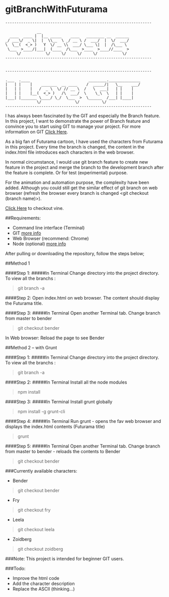 # gitBranchWithFuturama

    -----------------------------------------------------------------

	              __                                       
	  ____  ____ |  |__ _____    ____   ________ __  ______
	_/ ___\/  _ \|  |  \\__  \ _/ __ \ /  ___/  |  \/  ___/
	\  \__(  <_> )   Y  \/ __ \\  ___/ \___ \|  |  /\___ \ 
	 \___  >____/|___|  (____  /\___  >____  >____//____  >
	     \/           \/     \/     \/     \/           \/ 
    -----------------------------------------------------------------


    -----------------------------------------------------------------

    .___  .____                          ________.______________
    |   | |    |    _______  __ ____    /  _____/|   \__    ___/
    |   | |    |   /  _ \  \/ // __ \  /   \  ___|   | |    |   
    |   | |    |__(  <_> )   /\  ___/  \    \_\  \   | |    |   
    |___| |_______ \____/ \_/  \___  >  \______  /___| |____|   
                  \/               \/          \/               
    -----------------------------------------------------------------



I has always been fascinated by the GIT and especially the Branch feature. In this project, I want to demonstrate the power of Branch feature and convince you to start using GIT to manage your project. For more information on GIT [Click Here](http://git-scm.com/docs/git-branch).

As a big fan of Futurama cartoon, I have used the characters from Futurama in this project. Every time the branch is changed, the content in the index.html file introduces each characters in the web browser.

In normal circumstance, I would use git branch feature to create new feature in the project and merge the branch to the development branch after the feature is complete. Or for test (experimental) purpose.

For the animation and automation purpose, the complexity have been added. Although you could still get the similar effect of git branch on web browser (refresh the browser every branch is changed <git checkout (branch name)>).

[Click Here](https://vine.co/v/eXpvMX6HpeF) to checkout vine.

##Requirements:
- Command line interface (Terminal)
- GIT [more info](http://git-scm.com/)
- Web Browser (recommend: Chrome)
- Node (optional) [more info](https://nodejs.org/)

After pulling or downloading the repository, follow the steps below;

##Method 1

####Step 1:
#####In Terminal
Change directory into the project directory. To view all the branchs :
>git branch -a 

####Step 2:
Open index.html on web browser. The content should display the Futurama title.

####Step 3:
#####In Terminal
Open another Terminal tab.
Change branch from master to bender 
>git checkout bender

In Web browser:
Reload the page to see Bender

##Method 2 – with Grunt

####Step 1:
#####In Terminal
Change directory into the project directory. To view all the branchs :
>git branch -a 

####Step 2:
#####In Terminal
Install all the node modules 
>npm install

####Step 3:
#####In Terminal
Install grunt globally 
>npm install -g grunt-cli

####Step 4:
#####In Terminal
Run grunt - opens the fav web browser and displays the index.html contents (Futurama title) 
>grunt

####Step 5:
#####In Terminal
Open another Terminal tab.
Change branch from master to bender - reloads the contents to Bender
>git checkout bender

###Currently available characters:
* Bender 
>git checkout bender

* Fry 
>git checkout fry

* Leela 
>git checkout leela

* Zoidberg 
>git checkout zoidberg

###Note:
This project is intended for beginner GIT users. 

###Todo:
* Improve the html code
* Add the character description
* Replace the ASCII (thinking…)
